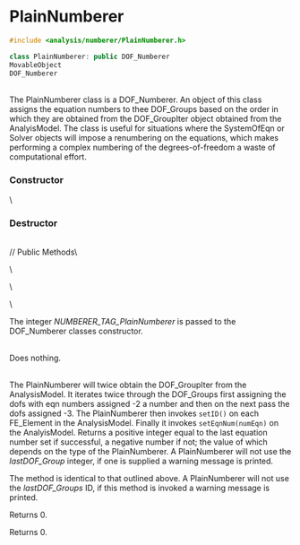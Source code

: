 # PlainNumberer 

```cpp
#include <analysis/numberer/PlainNumberer.h>

class PlainNumberer: public DOF_Numberer
MovableObject
DOF_Numberer
```

\
The PlainNumberer class is a DOF_Numberer. An object of this class
assigns the equation numbers to thee DOF_Groups based on the order in
which they are obtained from the DOF_GroupIter object obtained from the
AnalyisModel. The class is useful for situations where the SystemOfEqn
or Solver objects will impose a renumbering on the equations, which
makes performing a complex numbering of the degrees-of-freedom a waste
of computational effort.

### Constructor

\
### Destructor

\
// Public Methods\

\

\

\

The integer *NUMBERER_TAG_PlainNumberer* is passed to the DOF_Numberer
classes constructor.

\
Does nothing.

\
The PlainNumberer will twice obtain the DOF_GroupIter from the
AnalysisModel. It iterates twice through the DOF_Groups first assigning
the dofs with eqn numbers assigned -2 a number and then on the next pass
the dofs assigned -3. The PlainNumberer then invokes `setID()` on each
FE_Element in the AnalysisModel. Finally it invokes `setEqnNum(numEqn)`
on the AnalyisModel. Returns a positive integer equal to the last
equation number set if successful, a negative number if not; the value
of which depends on the type of the PlainNumberer. A PlainNumberer will
not use the *lastDOF_Group* integer, if one is supplied a warning
message is printed.

The method is identical to that outlined above. A PlainNumberer will not
use the *lastDOF_Groups* ID, if this method is invoked a warning message
is printed.

Returns $0$.

Returns $0$.
